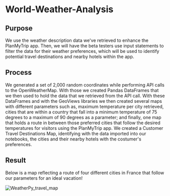 # World-Weather-Analysis

## Purpose
We use the weather description data we've retrieved to enhance the PlanMyTrip app. Then, we will have the beta testers use input statements to filter the data for their weather preferences, which will be used to identify potential travel destinations and nearby hotels within the app.

## Process

We generated a set of 2,000 random coordinates while performing API calls to the OpenWeatherMap. With those we created Pandas DataFrames that we then used to hold the data that we retrieved from the API call. 
With these DataFrames and with the GeoViews libraries we then created several maps with different parameters such as, maximum temperature per city retrieved, cities that are within a country that fall into a minimum temperature of 75 degrees to a maximum of 90 degrees as a parameter; and finally, one map that holds a route in between those preferred cities that follow the desired temperatures for visitors using the PlanMyTrip app. 
We created a Customer Travel Destinations Map, identifying with the data imported into our notebooks, the cities and their nearby hotels with the costumer's preferences.

## Result

Below is a map reflecting a route of four different cities in France that follow our parameters for an ideal vacation!

![WeatherPy_travel_map](https://user-images.githubusercontent.com/111472338/211737228-4fcb914e-c0b4-45c8-a191-f2d85656e4ec.png)
